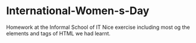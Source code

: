 # International-Women-s-Day
Homework at the Informal School of IT
Nice exercise including most og the elements and tags of HTML we had learnt.
